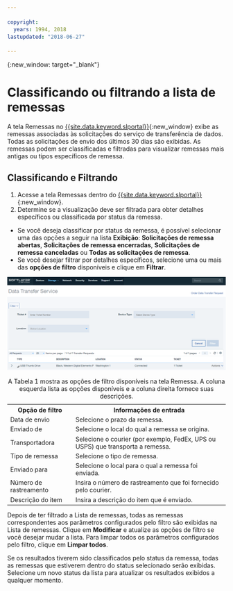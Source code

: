 ```yaml
---

copyright:
  years: 1994, 2018
lastupdated: "2018-06-27"

---
```

{:new_window: target="_blank"}

# Classificando ou filtrando a lista de remessas

A tela Remessas no
[{{site.data.keyword.slportal}}](https://control.softlayer.com/){:new_window} exibe as remessas
associadas às solicitações do serviço de transferência de dados. Todas as solicitações de envio dos últimos 30 dias são exibidas. As remessas podem ser classificadas e filtradas para visualizar remessas mais antigas ou tipos específicos de remessa. 

## Classificando e Filtrando

1. Acesse a tela Remessas dentro do [{{site.data.keyword.slportal}}](https://control.softlayer.com/){:new_window}. 
2. Determine se a visualização deve ser filtrada para obter detalhes específicos ou classificada por status da remessa.
  - Se você deseja classificar por status da remessa, é possível selecionar uma das opções a seguir na lista **Exibição**: **Solicitações de remessa abertas**, **Solicitações de remessa encerradas**, **Solicitações de remessa canceladas** ou **Todas as solicitações de remessa**.
  - Se você desejar filtrar por detalhes específicos, selecione uma ou mais das **opções de filtro** disponíveis e clique em **Filtrar**.


![Tela Envio do DTS](/images/DTSShipmentScreen.PNG)

<table><caption>A Tabela 1 mostra as opções de filtro disponíveis na tela Remessa. A coluna esquerda lista as opções disponíveis e a coluna direita fornece suas descrições.</caption>
<tr><th>Opção de filtro</th><th>Informações de entrada</th></tr>
<tr><td>Data de envio</td><td>Selecione o prazo da remessa.</td></tr>
<tr><td>Enviado de</td><td>Selecione o local do qual a remessa se origina.</td></tr>
<tr><td>Transportadora</td><td>Selecione o courier (por exemplo, FedEx, UPS ou USPS) que transporta a remessa.</td></tr>
<tr><td>Tipo de remessa</td><td>Selecione o tipo de remessa.</td></tr>
<tr><td>Enviado para</td><td>Selecione o local para o qual a remessa foi enviada.</td></tr>
<tr><td>Número de rastreamento</td><td>Insira o número de rastreamento que foi fornecido pelo courier.</td></tr>
<tr><td>Descrição do item</td><td>Insira a descrição do item que é enviado.</td></tr>
</table>


Depois de ter filtrado a Lista de remessas, todas as remessas correspondentes aos parâmetros configurados pelo filtro
são exibidas na Lista de remessas. Clique em **Modificar** e atualize as opções de filtro se você desejar mudar a lista. 
Para limpar todos os parâmetros configurados pelo filtro, clique em **Limpar todos**. 

Se os resultados tiverem sido classificados pelo status da remessa, todas as remessas que estiverem dentro do status selecionado serão exibidas. Selecione um novo status da lista para atualizar os resultados exibidos a qualquer momento.
